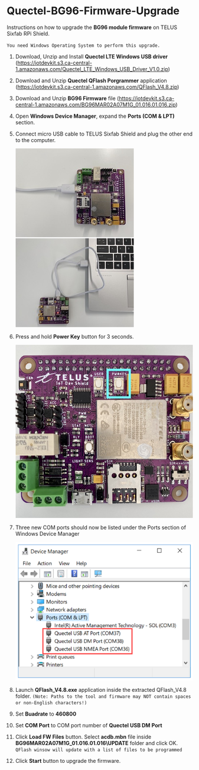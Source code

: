 # Quectel-BG96-Firmware-Upgrade
Instructions on how to upgrade the **BG96 module firmware** on  TELUS Sixfab RPi Shield.

`You need Windows Operating System to perform this upgrade.`

1. Download, Unzip and Install **Quectel LTE Windows USB driver** (https://iotdevkit.s3.ca-central-1.amazonaws.com/Quectel_LTE_Windows_USB_Driver_V1.0.zip)

2. Download and Unzip **Quectel QFlash Porgrammer** application (https://iotdevkit.s3.ca-central-1.amazonaws.com/QFlash_V4.8.zip)

3. Download and Unzip **BG96 Firmware** file (https://iotdevkit.s3.ca-central-1.amazonaws.com/BG96MAR02A07M1G_01.016.01.016.zip)

4. Open **Windows Device Manager**, expand the **Ports (COM & LPT)** section.

5. Connect micro USB cable to TELUS Sixfab Shield and plug the other end to the computer.

   ![alt_text](images/IMG_8400_320.jpg) ![alt_text](images/IMG_8402_320.jpg)

6. Press and hold **Power Key** button for 3 seconds.

   ![alt_text](images/IMG_8404.jpg)

7. Three new COM ports should now be listed under the Ports section of Windows Device Manager

   ![alt_text](images/COM_Ports.png)

8. Launch **QFlash_V4.8.exe** application inside the extracted QFlash_V4.8 folder. `(Note: Paths to the tool and firmware may NOT contain spaces or non-English characters!)`

9. Set **Buadrate** to **460800**

10. Set **COM Port** to COM port number of **Quectel USB DM Port**

11. Click **Load FW Files** button. Select **acdb.mbn** file inside **BG96MAR02A07M1G_01.016.01.016\UPDATE** folder and click OK. `QFlash winsow will update with a list of files to be programmed`

12. Click **Start** button to upgrade the firmware.
